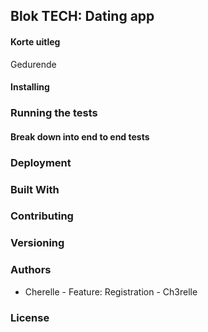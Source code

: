 
## Blok TECH: Dating app

#### Korte uitleg
Gedurende 

#### Installing

### Running the tests

#### Break down into end to end tests

### Deployment

### Built With

### Contributing

### Versioning

### Authors
* Cherelle - Feature: Registration - Ch3relle

### License
